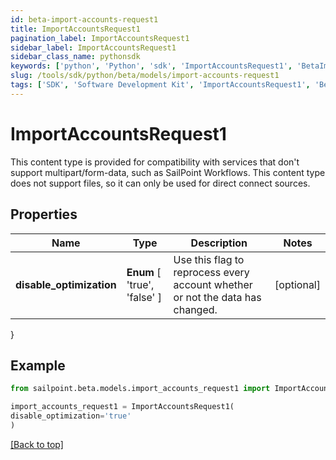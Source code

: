 ```yaml
---
id: beta-import-accounts-request1
title: ImportAccountsRequest1
pagination_label: ImportAccountsRequest1
sidebar_label: ImportAccountsRequest1
sidebar_class_name: pythonsdk
keywords: ['python', 'Python', 'sdk', 'ImportAccountsRequest1', 'BetaImportAccountsRequest1'] 
slug: /tools/sdk/python/beta/models/import-accounts-request1
tags: ['SDK', 'Software Development Kit', 'ImportAccountsRequest1', 'BetaImportAccountsRequest1']
---
```


# ImportAccountsRequest1

This content type is provided for compatibility with services that don't support multipart/form-data, such as SailPoint Workflows. This content type does not support files, so it can only be used for direct connect sources.

## Properties

Name | Type | Description | Notes
------------ | ------------- | ------------- | -------------
**disable_optimization** |  **Enum** [  'true',    'false' ] | Use this flag to reprocess every account whether or not the data has changed. | [optional] 
}

## Example

```python
from sailpoint.beta.models.import_accounts_request1 import ImportAccountsRequest1

import_accounts_request1 = ImportAccountsRequest1(
disable_optimization='true'
)

```
[[Back to top]](#) 

